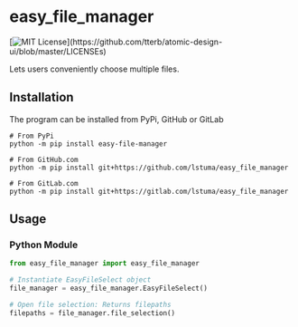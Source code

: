 # easy_file_manager
[![MIT License](https://img.shields.io/apm/l/atomic-design-ui.svg?)](https://github.com/tterb/atomic-design-ui/blob/master/LICENSEs)

Lets users conveniently choose multiple files.
## Installation
The program can be installed from PyPi, GitHub or GitLab
```
# From PyPi
python -m pip install easy-file-manager

# From GitHub.com
python -m pip install git+https://github.com/lstuma/easy_file_manager

# From GitLab.com
python -m pip install git+https://gitlab.com/lstuma/easy_file_manager
```
## Usage
### Python Module
```python
from easy_file_manager import easy_file_manager

# Instantiate EasyFileSelect object
file_manager = easy_file_manager.EasyFileSelect()

# Open file selection: Returns filepaths
filepaths = file_manager.file_selection()
```
